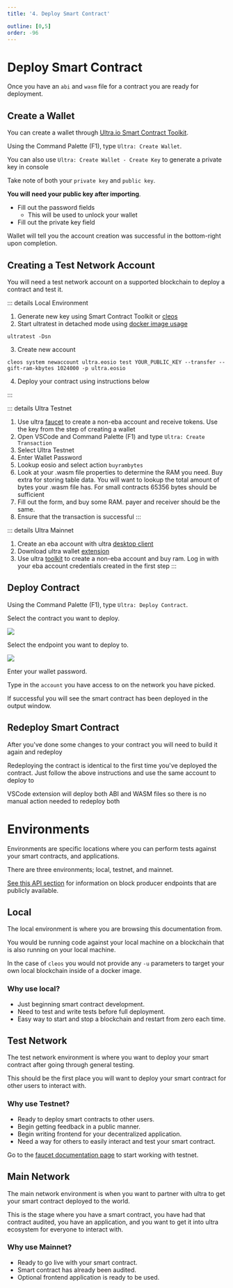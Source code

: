 ```yaml
---
title: '4. Deploy Smart Contract'

outline: [0,5]
order: -96
---
```


# Deploy Smart Contract

Once you have an `abi` and `wasm` file for a contract you are ready for deployment.

## Create a Wallet

You can create a wallet through [Ultra.io Smart Contract Toolkit](https://marketplace.visualstudio.com/items?itemName=ultraio.ultra-cpp).

Using the Command Palette (F1), type `Ultra: Create Wallet`.

You can also use `Ultra: Create Wallet - Create Key` to generate a private key in console

Take note of both your `private key` and `public key`.

**You will need your public key after importing**.

- Fill out the password fields
  - This will be used to unlock your wallet
- Fill out the private key field

Wallet will tell you the account creation was successful in the bottom-right upon completion.


## Creating a Test Network Account

You will need a test network account on a supported blockchain to deploy a contract and test it.

::: details Local Environment

1. Generate new key using Smart Contract Toolkit or [cleos](../../blockchain/general/tools/cleos.md)
2. Start ultratest in detached mode using [docker image usage](../../tutorials/docker/docker-image-usage.md)

```
ultratest -Dsn
```

3. Create new account
```
cleos system newaccount ultra.eosio test YOUR_PUBLIC_KEY --transfer --gift-ram-kbytes 1024000 -p ultra.eosio
```

4. Deploy your contract using instructions below

:::

::: details Ultra Testnet
1. Use ultra <a href="https://faucet.testnet.app.ultra.io/">faucet</a> to create a non-eba account and receive tokens. Use the key from the step of creating a wallet
2. Open VSCode and Command Palette (F1) and type `Ultra: Create Transaction`
3. Select Ultra Testnet
4. Enter Wallet Password
5. Lookup eosio and select action `buyrambytes`
6. Look at your .wasm file properties to determine the RAM you need. Buy extra for storing table data. You will want to lookup the total amount of bytes your .wasm file has. For small contracts 65356 bytes should be sufficient
7. Fill out the form, and buy some RAM. payer and receiver should be the same.
8. Ensure that the transaction is successful
:::

::: details Ultra Mainnet
1. Create an eba account with ultra <a href="https://ultra.io/">desktop client</a>
2. Download ultra wallet <a href="https://chrome.google.com/webstore/detail/ultra-wallet/kjjebdkfeagdoogagbhepmbimaphnfln">extension</a>
3. Use ultra <a href="https://toolkit.ultra.io/contract?actions=newnonebact,buyrambytes">toolkit</a> to create a non-eba account and buy ram. Log in with your eba account credentials created in the first step
:::

## Deploy Contract

Using the Command Palette (F1), type `Ultra: Deploy Contract`.

Select the contract you want to deploy.

![](./images/select-contract-to-deploy.png)

Select the endpoint you want to deploy to.

![](./images/select-network.png)

Enter your wallet password.

Type in the `account` you have access to on the network you have picked.

If successful you will see the smart contract has been deployed in the output window.

## Redeploy Smart Contract

After you've done some changes to your contract you will need to build it again and redeploy

Redeploying the contract is identical to the first time you've deployed the contract. Just follow the above instructions and use the same account to deploy to

VSCode extension will deploy both ABI and WASM files so there is no manual action needed to redeploy both

# Environments

Environments are specific locations where you can perform tests against your smart contracts, and applications.

There are three environments; local, testnet, and mainnet.

[See this API section](../../products/chain-api/index.md) for information on block producer endpoints that are publicly available.

## Local

The local environment is where you are browsing this documentation from.

You would be running code against your local machine on a blockchain that is also running on your local machine.

In the case of `cleos` you would not provide any `-u` parameters to target your own local blockchain inside of a docker image.

### Why use local?

* Just beginning smart contract development.
* Need to test and write tests before full deployment.
* Easy way to start and stop a blockchain and restart from zero each time.

## Test Network

The test network environment is where you want to deploy your smart contract after going through general testing.

This should be the first place you will want to deploy your smart contract for other users to interact with.

### Why use Testnet?

* Ready to deploy smart contracts to other users.
* Begin getting feedback in a public manner.
* Begin writing frontend for your decentralized application.
* Need a way for others to easily interact and test your smart contract.

Go to the [faucet documentation page]() to start working with testnet.

## Main Network

The main network environment is when you want to partner with ultra to get your smart contract deployed to the world.

This is the stage where you have a smart contract, you have had that contract audited, you have an application, and you want to get it into ultra ecosystem for everyone to interact with.

### Why use Mainnet?

* Ready to go live with your smart contract.
* Smart contract has already been audited.
* Optional frontend application is ready to be used.
